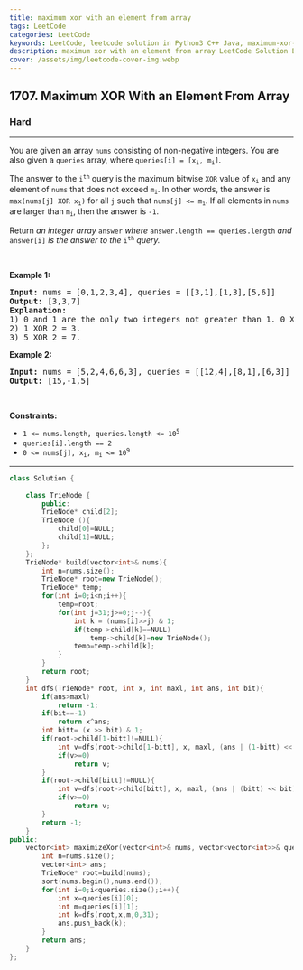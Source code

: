 ```yaml
---
title: maximum xor with an element from array
tags: LeetCode
categories: LeetCode
keywords: LeetCode, leetcode solution in Python3 C++ Java, maximum-xor-with-an-element-from-array solution
description: maximum xor with an element from array LeetCode Solution Explained
cover: /assets/img/leetcode-cover-img.webp
---
```



<h2>1707. Maximum XOR With an Element From Array</h2><h3>Hard</h3><hr><div><p>You are given an array <code>nums</code> consisting of non-negative integers. You are also given a <code>queries</code> array, where <code>queries[i] = [x<sub>i</sub>, m<sub>i</sub>]</code>.</p>

<p>The answer to the <code>i<sup>th</sup></code> query is the maximum bitwise <code>XOR</code> value of <code>x<sub>i</sub></code> and any element of <code>nums</code> that does not exceed <code>m<sub>i</sub></code>. In other words, the answer is <code>max(nums[j] XOR x<sub>i</sub>)</code> for all <code>j</code> such that <code>nums[j] &lt;= m<sub>i</sub></code>. If all elements in <code>nums</code> are larger than <code>m<sub>i</sub></code>, then the answer is <code>-1</code>.</p>

<p>Return <em>an integer array </em><code>answer</code><em> where </em><code>answer.length == queries.length</code><em> and </em><code>answer[i]</code><em> is the answer to the </em><code>i<sup>th</sup></code><em> query.</em></p>

<p>&nbsp;</p>
<p><strong>Example 1:</strong></p>

<pre><strong>Input:</strong> nums = [0,1,2,3,4], queries = [[3,1],[1,3],[5,6]]
<strong>Output:</strong> [3,3,7]
<strong>Explanation:</strong>
1) 0 and 1 are the only two integers not greater than 1. 0 XOR 3 = 3 and 1 XOR 3 = 2. The larger of the two is 3.
2) 1 XOR 2 = 3.
3) 5 XOR 2 = 7.
</pre>

<p><strong>Example 2:</strong></p>

<pre><strong>Input:</strong> nums = [5,2,4,6,6,3], queries = [[12,4],[8,1],[6,3]]
<strong>Output:</strong> [15,-1,5]
</pre>

<p>&nbsp;</p>
<p><strong>Constraints:</strong></p>

<ul>
	<li><code>1 &lt;= nums.length, queries.length &lt;= 10<sup>5</sup></code></li>
	<li><code>queries[i].length == 2</code></li>
	<li><code>0 &lt;= nums[j], x<sub>i</sub>, m<sub>i</sub> &lt;= 10<sup>9</sup></code></li>
</ul>
</div>

---




```cpp
class Solution {
   
    class TrieNode {
        public:
        TrieNode* child[2];
        TrieNode (){
            child[0]=NULL;
            child[1]=NULL;
        };
    };
    TrieNode* build(vector<int>& nums){
        int n=nums.size();
        TrieNode* root=new TrieNode();
        TrieNode* temp;
        for(int i=0;i<n;i++){
            temp=root;
            for(int j=31;j>=0;j--){
                int k = (nums[i]>>j) & 1;
                if(temp->child[k]==NULL)
                    temp->child[k]=new TrieNode();
                temp=temp->child[k];
            }
        }
        return root;
    }
    int dfs(TrieNode* root, int x, int maxl, int ans, int bit){
        if(ans>maxl)
            return -1;
        if(bit==-1)
            return x^ans;
        int bitt= (x >> bit) & 1;
        if(root->child[1-bitt]!=NULL){
            int v=dfs(root->child[1-bitt], x, maxl, (ans | (1-bitt) << bit), bit-1);
            if(v>=0)
                return v;
        }
        if(root->child[bitt]!=NULL){
            int v=dfs(root->child[bitt], x, maxl, (ans | (bitt) << bit), bit-1);
            if(v>=0)
                return v;
        }
        return -1;   
    }
public:
    vector<int> maximizeXor(vector<int>& nums, vector<vector<int>>& queries) {
        int n=nums.size();
        vector<int> ans;
        TrieNode* root=build(nums);
        sort(nums.begin(),nums.end());
        for(int i=0;i<queries.size();i++){
            int x=queries[i][0];
            int m=queries[i][1];
            int k=dfs(root,x,m,0,31);
            ans.push_back(k);
        }
        return ans;
    }
};
```
